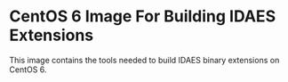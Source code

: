 CentOS 6 Image For Building IDAES Extensions
============================================

This image contains the tools needed to build IDAES binary extensions on CentOS 6.

